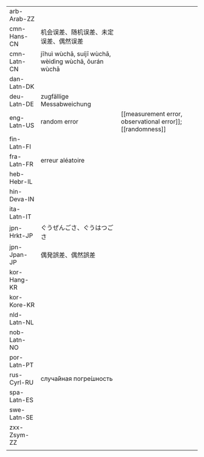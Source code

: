 | | | |
|-|-|-|
| arb-Arab-ZZ |  |  |
| cmn-Hans-CN | 机会误差、随机误差、未定误差、偶然误差 |  |
| cmn-Latn-CN | jīhuì wùchā, suíjī wùchā, wèidìng wùchā, ǒurán wùchā |  |
| dan-Latn-DK |  |  |
| deu-Latn-DE | zugfällige Messabweichung |  |
| eng-Latn-US | random error | [[measurement error, observational error]]; [[randomness]] |
| fin-Latn-FI |  |  |
| fra-Latn-FR | erreur aléatoire |  |
| heb-Hebr-IL |  |  |
| hin-Deva-IN |  |  |
| ita-Latn-IT |  |  |
| jpn-Hrkt-JP | ぐうぜんごさ、ぐうはつごさ |  |
| jpn-Jpan-JP | 偶発誤差、偶然誤差 |  |
| kor-Hang-KR |  |  |
| kor-Kore-KR |  |  |
| nld-Latn-NL |  |  |
| nob-Latn-NO |  |  |
| por-Latn-PT |  |  |
| rus-Cyrl-RU | случа́йная погре́шность |  |
| spa-Latn-ES |  |  |
| swe-Latn-SE |  |  |
| zxx-Zsym-ZZ |  |  |
|  |  |  |